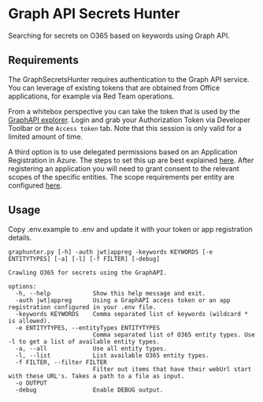 # Graph API Secrets Hunter

Searching for secrets on O365 based on keywords using Graph API.

## Requirements

The GraphSecretsHunter requires authentication to the Graph API service. You can leverage of existing tokens that are obtained from Office applications, for example via Red Team operations.

From a whitebox perspective you can take the token that is used by the [GraphAPI explorer](https://developer.microsoft.com/en-us/graph/graph-explorer). Login and grab your Authorization Token via Developer Toolbar or the `Access token` tab. Note that this session is only valid for a limited amount of time.

A third option is to use delegated permissions based on an Application Registration in Azure. The steps to set this up are best explained [here]('https://learn.microsoft.com/en-us/graph/auth-register-app-v2'). After registering an application you will need to grant consent to the relevant scopes of the specific entities. The scope requirements per entity are configured [here]('graphunter/entities/types.py'). 

## Usage

Copy .env.example to .env and update it with your token or app registration details.

```
graphunter.py [-h] -auth jwt|appreg -keywords KEYWORDS [-e ENTITYTYPES] [-a] [-l] [-f FILTER] [-debug]

Crawling O365 for secrets using the GraphAPI.

options:
  -h, --help            Show this help message and exit.
  -auth jwt|appreg      Using a GraphAPI access token or an app registration configured in your .env file.
  -keywords KEYWORDS    Comma separated list of keywords (wildcard * is allowed).
  -e ENTITYTYPES, --entityTypes ENTITYTYPES
                        Comma separated list of O365 entity types. Use -l to get a list of available entity types.
  -a, --all             Use all entity types.
  -l, --list            List available O365 entity types.
  -f FILTER, --filter FILTER
                        Filter out items that have their webUrl start with these URL's. Takes a path to a file as input.
  -o OUTPUT             
  -debug                Enable DEBUG output.
```
